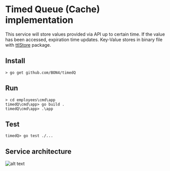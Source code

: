 # Timed Queue (Cache) implementation
This service will store values provided via API up to certain time. If the value has been accessed, expiration time updates. Key-Value stores in binary file with [ttlStore](https://github.com/BON4/timedQ/tree/master/pkg/ttlstore) package.

## Install
```
> go get github.com/BON4/timedQ
```

## Run
```
> cd employees\cmd\app
timedQ\cmd\app> go build .
timedQ\cmd\app> .\app
```

## Test
```
timedQ> go test ./...
```


## Service architecture
![alt text](https://github.com/BON4/timedQ/architecture.svg?raw=true)
